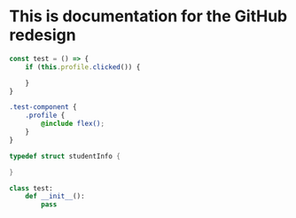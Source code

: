 # This is documentation for the GitHub redesign

```javascript
const test = () => {
    if (this.profile.clicked()) {

    }
}
```

```scss
.test-component {
    .profile {
        @include flex();
    }
}
```

```c++
typedef struct studentInfo {

}
```
```python
class test:
    def __init__():
        pass
